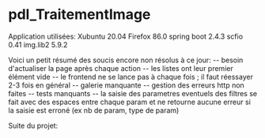 # pdl_TraitementImage

Application utilisées:
    Xubuntu     20.04
    Firefox     86.0 
    spring boot 2.4.3
    scfio       0.41
    img.lib2    5.9.2


Voici un petit résumé des soucis encore non résolus à ce jour:
-- besoin d'actualiser la page après chaque action
-- les listes ont leur premier élément vide
-- le frontend ne se lance pas à chaque fois ; il faut réessayer 2-3 fois en général
-- galerie manquante
-- gestion des erreurs http non faites
-- tests manquants
-- la saisie des parametres eventuels des filtres se fait avec des espaces entre chaque param et ne retourne aucune erreur si la saisie est erroné (ex nb de param, type de param)


Suite du projet:
